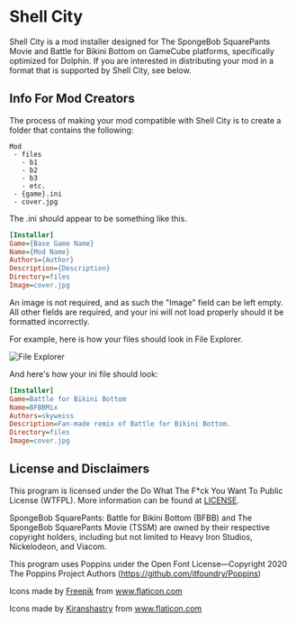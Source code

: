 # Shell City

Shell City is a mod installer designed for The SpongeBob SquarePants Movie and Battle for Bikini Bottom on GameCube platforms, specifically optimized for Dolphin. If you are interested in distributing your mod in a format that is supported by Shell City, see below.

## Info For Mod Creators

The process of making your mod compatible with Shell City is to create a folder that contains the following:
```
Mod
 - files
   - b1
   - b2
   - b3
   - etc.
 - {game}.ini
 - cover.jpg
```

The .ini should appear to be something like this.

```ini
[Installer]
Game={Base Game Name}
Name={Mod Name}
Authors={Author}
Description={Description}
Directory=files
Image=cover.jpg
```

An image is not required, and as such the "Image" field can be left empty. All other fields are required, and your ini will not load properly should it be formatted incorrectly.

For example, here is how your files should look in File Explorer.

![File Explorer](https://media.discordapp.net/attachments/603730493074046978/867168173807239178/unknown.png)

And here's how your ini file should look:

```ini
[Installer]
Game=Battle for Bikini Bottom
Name=BFBBMix
Authors=skyweiss
Description=Fan-made remix of Battle for Bikini Bottom.
Directory=files
Image=cover.jpg
```

## License and Disclaimers

This program is licensed under the Do What The F*ck You Want To Public License (WTFPL). More information can be found at [LICENSE](https://github.com/Suprnova/Shell-City-Mod-Loader/blob/main/LICENSE). 

SpongeBob SquarePants: Battle for Bikini Bottom (BFBB) and The SpongeBob SquarePants Movie (TSSM) are owned by their respective copyright holders, including but not limited to Heavy Iron Studios, Nickelodeon, and Viacom.

This program uses Poppins under the Open Font License—Copyright 2020 The Poppins Project Authors (https://github.com/itfoundry/Poppins)

Icons made by <a href="https://www.freepik.com" title="Freepik">Freepik</a> from <a href="https://www.flaticon.com/" title="Flaticon">www.flaticon.com</a>

Icons made by <a href="https://www.flaticon.com/authors/kiranshastry" title="Kiranshastry">Kiranshastry</a> from <a href="https://www.flaticon.com/" title="Flaticon">www.flaticon.com</a>
